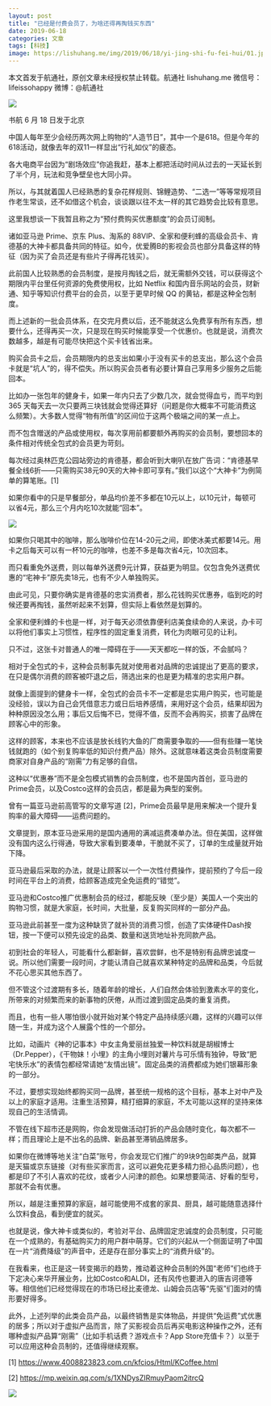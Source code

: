 ```yaml
---
layout: post
title: "已经是付费会员了，为啥还得再掏钱买东西"
date: 2019-06-18
categories: 文章
tags: [科技]
image: https://lishuhang.me/img/2019/06/18/yi-jing-shi-fu-fei-hui/01.jpg
---
```


本文首发于航通社，原创文章未经授权禁止转载。航通社 lishuhang.me 微信号：lifeissohappy 微博：@航通社

![](https://lishuhang.me/img/2019/06/18/yi-jing-shi-fu-fei-hui/01.jpg)

书航 6 月 18 日发于北京

中国人每年至少会经历两次网上购物的“人造节日”，其中一个是618。但是今年的618活动，就像去年的双11一样显出“行礼如仪”的疲态。

各大电商平台因为“剧场效应”你追我赶，基本上都把活动时间从过去的一天延长到了半个月，玩法和竞争壁垒也大同小异。

所以，与其就着国人已经熟悉的复杂花样规则、锦鲤造势、“二选一”等等常规项目作老生常谈，还不如借这个机会，谈谈跟以往不太一样的其它趋势会比较有意思。

这里我想谈一下我暂且称之为“预付费购买优惠额度”的会员订阅制。

诸如亚马逊 Prime、京东 Plus、淘系的 88VIP、全家和便利蜂的高级会员卡、肯德基的大神卡都具备共同的特征。如今，优爱腾B的影视会员也部分具备这样的特征（因为买了会员还是有些片子得再花钱买）。

此前国人比较熟悉的会员制度，是按月掏钱之后，就无需额外交钱，可以获得这个期限内平台里任何资源的免费使用权，比如 Netflix 和国内音乐网站的会员，财新通、知乎等知识付费平台的会员，以至于更早时候 QQ 的黄钻，都是这种全包制度。

而上述新的一批会员体系，在交完月费以后，还不能就这么免费享有所有东西，想要什么，还得再买一次，只是现在购买时候能享受一个优惠价。也就是说，消费次数越多，越是有可能尽快把这个买卡钱省出来。

购买会员卡之后，会员期限内的总支出如果小于没有买卡的总支出，那么这个会员卡就是“坑人”的，得不偿失。所以购买会员者有必要计算自己享用多少服务之后能回本。

比如办一张包年的健身卡，如果一年内只去了少数几次，就会觉得血亏，而平均到 365 天每天去一次只要两三块钱就会觉得还算好（问题是你大概率不可能消费这么频繁）。大多数人觉得“物有所值”的区间位于这两个极端之间的某一点上。

而不包含赠送的产品或使用权，每次享用前都要额外再购买的会员制，要想回本的条件相对传统全包式的会员更为苛刻。

每次经过奥林匹克公园站旁边的肯德基，都会听到大喇叭在放广告词：“肯德基早餐全线6折——只需购买38元90天的大神卡即可享有。”我们以这个“大神卡”为例简单的算笔账。[1]

如果你看中的只是早餐部分，单品均价差不多都在10元以上，以10元计，每顿可以省4元，那么三个月内吃10次就能“回本”。

![](https://lishuhang.me/img/2019/06/18/yi-jing-shi-fu-fei-hui/02.jpg)

如果你只喝其中的咖啡，那么咖啡价位在14-20元之间，即使冰美式都要14元。用卡之后每天可以有一杯10元的咖啡，也差不多是每次省4元，10次回本。

而只看重免外送费，则以每单外送费9元计算，获益更为明显。仅包含免外送费优惠的“宅神卡”原先卖18元，也有不少人单独购买。

由此可见，只要你确实是肯德基的忠实消费者，那么花钱购买优惠券，临到吃的时候还要再掏钱，虽然听起来不划算，但实际上看依然是划算的。

全家和便利蜂的卡也是一样，对于每天必须依靠便利店美食续命的人来说，办卡可以将他们事实上习惯性，程序性的固定重复消费，转化为肉眼可见的让利。

只不过，这张卡对普通人的唯一障碍在于——天天都吃一样的饭，不会腻吗？

相对于全包式的卡，这种会员制事先就对使用者对品牌的忠诚提出了更高的要求，在只是偶尔消费的顾客被吓退之后，筛选出来的也是更为精准的忠实用户群。

就像上面提到的健身卡一样，全包式的会员卡不一定都是忠实用户购买，也可能是没经验，误以为自己会凭借意志力或日后培养感情，来用好这个会员，结果却因为种种原因没怎么用；事后又后悔不已，觉得不值，反而不会再购买，损害了品牌在顾客心中的形象。

这样的顾客，本来也不应该是放长线钓大鱼的厂商需要争取的——但有些赚一笔快钱就跑的（如个别复购率低的知识付费产品）除外。这就意味着这类会员制度需要商家对自身产品的“刚需”力有足够的自信。

这种以“优惠券”而不是全包模式销售的会员制度，也不是国内首创，亚马逊的Prime会员，以及Costco这样的会员店，都是最为典型的案例。

曾有一篇亚马逊前高管写的文章写道 [2]，Prime会员最早是用来解决一个提升复购率的最大障碍——运费问题的。

文章提到，原本亚马逊采用的是国内通用的满减运费凑单办法。但在美国，这样做没有国内这么行得通，导致大家看到要凑单，干脆就不买了，订单的生成量就开始下降。

亚马逊最后采取的办法，就是让顾客以一个一次性付费操作，提前预约了今后一段时间在平台上的消费，给顾客造成完全免运费的“错觉”。

亚马逊和Costco推广优惠制会员的经过，都能反映（至少是）美国人一个突出的购物习惯，就是大家庭，长时间，大批量，反复购买同样的一部分产品。

亚马逊此前甚至一度为这种缺货了就补货的消费习惯，创造了实体硬件Dash按钮，按一下便可以预先设定的品类、数量和送货地址补充同款产品。

初到社会的年轻人，可能看什么都新鲜，喜欢尝鲜，也不是特别有品牌忠诚度一说。所以他们需要一段时间，才能认清自己就喜欢某种特定的品牌和品类，今后就不花心思买其他东西了。

但不管这个过渡期有多长，随着年龄的增长，人们自然会体验到激素水平的变化，所带来的对频繁而来的新事物的厌倦，从而过渡到固定品类的重复消费。

而且，也有一些人哪怕很小就开始对某个特定产品持续感兴趣，这样的兴趣可以伴随一生，并成为这个人展露个性的一个部分。

比如，动画片《神的记事本》中女主角爱丽丝独爱一种饮料就是胡椒博士（Dr.Pepper），《干物妹！小埋》的主角小埋则对薯片与可乐情有独钟，导致“肥宅快乐水”的表情包都经常请她“友情出镜”。固定品类的消费都成为她们银幕形象的一部分。

不过，要想实现始终都购买同一品牌，甚至统一规格的这个目标，基本上对中产及以上的家庭才适用。注重生活预算，精打细算的家庭，不太可能以这样的坚持来体现自己的生活情调。

不管在线下超市还是网购，你会发现做活动打折的产品会随时变化，每次都不一样；而且理论上是不出名的品牌、新品甚至滞销品牌居多。

如果你在微博等地关注“白菜”账号，你会发现它们推广的9块9包邮类产品，就算是天猫或京东链接（对有些买家而言，这可以避免花更多精力担心品质问题），也都是印了不引人喜欢的花纹，或者少人问津的颜色。如果想要简洁、好看的型号，那就不会有优惠。

所以，越是注重预算的家庭，越可能使用不成套的家具、厨具，越可能随意选择什么饮料食品，看到便宜的就买。

也就是说，像大神卡或类似的，考验对平台、品牌固定忠诚度的会员制度，只可能在一个成熟的，有基础购买力的用户群中萌芽。它们的兴起从一个侧面证明了中国在一片“消费降级”的声音中，还是存在部分事实上的“消费升级”的。

在我看来，也正是这一转变揭示的趋势，推动着这种会员制的外国“老师”们也终于下定决心来华开展业务，比如Costco和ALDI，还有风传也要进入的唐吉诃德等等。相信他们已经觉得现在的市场已经比麦德龙、山姆会员店等“先驱”们面对的情形要好得多。

此外，上述列举的此类会员产品，以最终销售是实体物品，并提供“免运费”式优惠的居多；所以对于虚拟产品而言，除了买影视会员后再买电影这种操作之外，还有哪种虚拟产品算“刚需”（比如手机话费？游戏点卡？App Store充值卡？）以至于可以应用这种会员制的，还值得继续观察。

[1] https://www.4008823823.com.cn/kfcios/Html/KCoffee.html

[2] https://mp.weixin.qq.com/s/1XNDysZIRmuyPaom2itrcQ

![](https://lishuhang.me/img/2019/06/18/yi-jing-shi-fu-fei-hui/03.png)